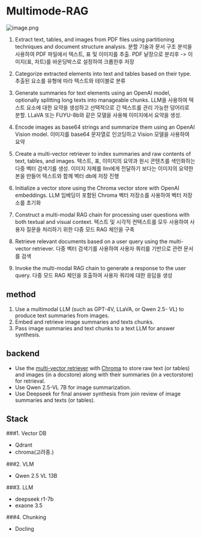 

# Multimode-RAG
![image.png](attachment:903703b6-434d-4930-9396-694117c98046:image.png)

1. Extract text, tables, and images from PDF files using partitioning techniques and document structure analysis.
분할 기술과 문서 구조 분석을 사용하여 PDF 파일에서 텍스트, 표 및 이미지를 추출. PDF 낱장으로 분리후 -> 이미지(표, 차트)를 바운딩박스로 설정하여 크롭한후 저장 

2. Categorize extracted elements into text and tables based on their type.
추출된 요소를 유형에 따라 텍스트와 테이블로 분류

3. Generate summaries for text elements using an OpenAI model, optionally splitting long texts into manageable chunks.
LLM을 사용하여 텍스트 요소에 대한 요약을 생성하고 선택적으로 긴 텍스트를 관리 가능한 덩어리로 분할. LLaVA 또는 FUYU-8b와 같은 모델을 사용해 이미지에서 요약을 생성.

4. Encode images as base64 strings and summarize them using an OpenAI Vision model.
이미지를 base64 문자열로 인코딩하고 Vision 모델을 사용하여 요약

5. Create a multi-vector retriever to index summaries and raw contents of text, tables, and images.
텍스트, 표, 이미지의 요약과 원시 콘텐츠를 색인화하는 다중 벡터 검색기를 생성. 이미지 자체를 llm에게 전달하기 보다는 이미지의 요약한 본을 만들어 텍스트와 함께 벡터 db에 저장 진행

6. Initialize a vector store using the Chroma vector store with OpenAI embeddings.
LLM 임베딩이 포함된 Chroma 벡터 저장소를 사용하여 벡터 저장소를 초기화

7. Construct a multi-modal RAG chain for processing user questions with both textual and visual context.
텍스트 및 시각적 컨텍스트를 모두 사용하여 사용자 질문을 처리하기 위한 다중 모드 RAG 체인을 구축

8. Retrieve relevant documents based on a user query using the multi-vector retriever.
다중 벡터 검색기를 사용하여 사용자 쿼리를 기반으로 관련 문서를 검색

9. Invoke the multi-modal RAG chain to generate a response to the user query.
다중 모드 RAG 체인을 호출하여 사용자 쿼리에 대한 응답을 생성

## method

1. Use a multimodal LLM (such as GPT-4V, LLaVA, or Qwen 2.5- VL) to produce text summaries from images.
2. Embed and retrieve image summaries and texts chunks.
3. Pass image summaries and text chunks to a text LLM for answer synthesis.

## backend

- Use the [multi-vector retriever](https://python.langchain.com/docs/modules/data_connection/retrievers/multi_vector) with [Chroma](https://www.trychroma.com/) to store raw text (or tables) and images (in a docstore) along with their summaries (in a vectorstore) for retrieval. 
- Use Qwen 2.5-VL 7B for image summarization.
- Use Deepseek for final answer synthesis from join review of image summaries and texts (or tables).


## Stack

###1. Vector DB
- Qdrant
- chroma(고려중.)

###2. VLM
- Qwen 2.5 VL 13B

###3. LLM
- deepseek r1-7b
- exaone 3.5

###4. Chunking
- Docling
